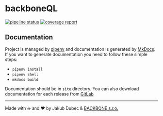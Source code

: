 # backboneQL

[![pipeline status](https://dev01.backbone.sk/backboneql/backboneql-python/badges/master/pipeline.svg)](https://dev01.backbone.sk/backboneql/backboneql-python/commits/master)
[![coverage report](https://dev01.backbone.sk/backboneql/backboneql-python/badges/master/coverage.svg)](https://dev01.backbone.sk/backboneql/backboneql-python/commits/master)

## Documentation

Project is managed by [pipenv]() and documentation is generated by [MkDocs](https://www.mkdocs.org/). If you want to
generate documentation you need to follow these simple steps:

- `pipenv install`
- `pipenv shell`
- `mkdocs build`

Documentation should be in `site` directory. You can also download documentation for each release from
[GitLab]()

---
Made with ☕️ and ❤️ by Jakub Dubec & [BACKBONE s.r.o.](https://www.backbone.sk/en/)
